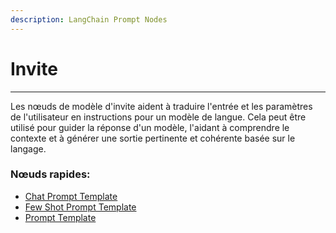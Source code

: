 ```yaml
---
description: LangChain Prompt Nodes
---
```


# Invite

***

Les nœuds de modèle d'invite aident à traduire l'entrée et les paramètres de l'utilisateur en instructions pour un modèle de langue. Cela peut être utilisé pour guider la réponse d'un modèle, l'aidant à comprendre le contexte et à générer une sortie pertinente et cohérente basée sur le langage.

### Nœuds rapides:

* [Chat Prompt Template](chat-prompt-template.md)
* [Few Shot Prompt Template](few-shot-prompt-template.md)
* [Prompt Template](prompt-template.md)
